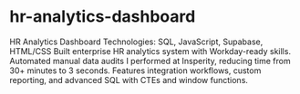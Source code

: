 # hr-analytics-dashboard
HR Analytics Dashboard Technologies: SQL, JavaScript, Supabase, HTML/CSS Built enterprise HR analytics system with Workday-ready skills. Automated manual data audits I performed at Insperity, reducing time from 30+ minutes to 3 seconds. Features integration workflows, custom reporting, and advanced SQL with CTEs and window functions.
